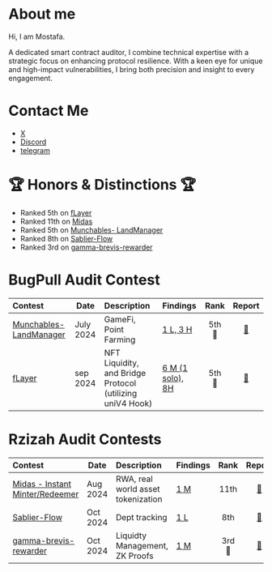 # About me

Hi, I am Mostafa.

A dedicated smart contract auditor, I combine technical expertise with a strategic focus on enhancing protocol resilience. With a keen eye for unique and high-impact vulnerabilities, I bring both precision and insight to every engagement.


# Contact Me

- [X](https://twitter.com/rzizah_)
- [Discord](https://discordapp.com/users/685836679252148336)
- [telegram](https://t.me/mrzizah)


# 🏆 Honors & Distinctions 🏆


- Ranked 5th on [fLayer](https://audits.sherlock.xyz/contests/468/leaderboard)
- Ranked 11th on [Midas](https://audits.sherlock.xyz/contests/495/leaderboard)
- Ranked 5th on [Munchables- LandManager](https://code4rena.com/audits/2024-07-munchables)
- Ranked 8th on [Sablier-Flow](https://codehawks.cyfrin.io/c/2024-10-sablier)
- Ranked 3rd on [gamma-brevis-rewarder](https://audits.sherlock.xyz/contests/496)

# BugPull Audit Contest

| Contest                                                                    | Date      | Description                                               | Findings                                                                                   |  Rank  |                         Report                         |
| :------------------------------------------------------------------------- | --------- | :-------------------------------------------------------- | :----------------------------------------------------------------------------------------- | :----: | :----------------------------------------------------: |
| [Munchables- LandManager](https://code4rena.com/audits/2024-07-munchables) | July 2024 | GameFi, Point Farming                                     | [1 L, 3 H](Contests/2024-07-munchables.md)     | 5th 🏅 | [📄](https://code4rena.com/reports/2024-07-munchables) |
| [fLayer](https://audits.sherlock.xyz/contests/468?filter=results)          | sep 2024  | NFT Liquidity, and Bridge Protocol (utilizing uniV4 Hook) | [6 M (1 solo), 8H](Contests/2024-08-flayer.md) | 5th 🏅 | [📄](https://audits.sherlock.xyz/contests/468/report)  |


# Rzizah Audit Contests

| Contest                                                                     | Date     | Description                        | Findings                                                                                    |  Rank  |                                   Report                                    |
| :-------------------------------------------------------------------------- | -------- | :--------------------------------- | :------------------------------------------------------------------------------------------ | :----: | :-------------------------------------------------------------------------: |
| [Midas - Instant Minter/Redeemer](https://audits.sherlock.xyz/contests/495) | Aug 2024 | RWA, real world asset tokenization | [1 M](Contests/2024-08-midas-minter-redeemer.md) |  11th  |            [📄](https://audits.sherlock.xyz/contests/495/report)            |
| [Sablier-Flow](https://codehawks.cyfrin.io/c/2024-10-sablier)               | Oct 2024 | Dept tracking                      | [1 L](Contests/2024-10-sablier.md)               |  8th   | [📄](https://codehawks.cyfrin.io/c/2024-10-sablier/results?t=report&page=1) |
| [gamma-brevis-rewarder](https://audits.sherlock.xyz/contests/496)           | Oct 2024 | Liquidty Management, ZK Proofs     | [1 M](Contests/2024-10-gamma-brevis-rewarder.md) | 3rd 🥉 |            [📄](https://audits.sherlock.xyz/contests/466/report)            |
